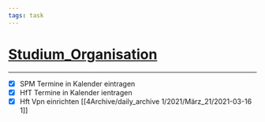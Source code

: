 ```yaml
---
tags: task
---
```

# [Studium_Organisation](#DONE:0)
---
- [x] SPM Termine in Kalender eintragen
- [x] HfT Termine in Kalender ientragen
- [x] Hft Vpn einrichten
[[4Archive/daily_archive 1/2021/März_21/2021-03-16 1]]
<!-- +hft due:2021-02-11 --> 
<!-- created:2021-03-16 completed:2021-03-25T13:55:29.104Z -->